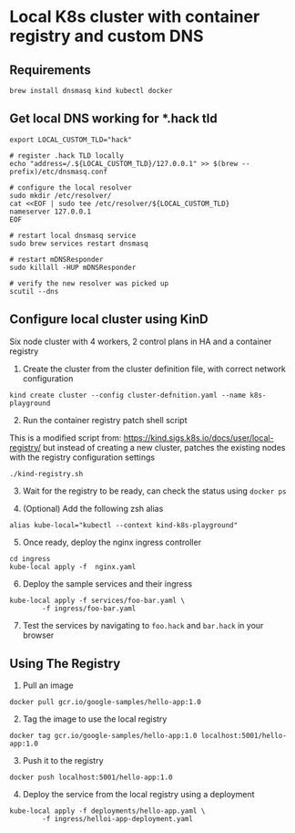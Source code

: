 # Local K8s cluster with container registry and custom DNS

## Requirements

```shell
brew install dnsmasq kind kubectl docker 
```

## Get local DNS working for *.hack tld

```shell
export LOCAL_CUSTOM_TLD="hack"
    
# register .hack TLD locally
echo "address=/.${LOCAL_CUSTOM_TLD}/127.0.0.1" >> $(brew --prefix)/etc/dnsmasq.conf
    
# configure the local resolver
sudo mkdir /etc/resolver/
cat <<EOF | sudo tee /etc/resolver/${LOCAL_CUSTOM_TLD}
nameserver 127.0.0.1
EOF
    
# restart local dnsmasq service
sudo brew services restart dnsmasq
    
# restart mDNSResponder
sudo killall -HUP mDNSResponder
    
# verify the new resolver was picked up
scutil --dns
```

## Configure local cluster using KinD

Six node cluster with 4 workers, 2 control plans in HA and a container registry

1. Create the cluster from the cluster definition file, with correct network configuration

```shell
kind create cluster --config cluster-defnition.yaml --name k8s-playground 
```

2. Run the container registry patch shell script

This is a modified script from:  https://kind.sigs.k8s.io/docs/user/local-registry/ but instead of creating a new cluster, patches the existing nodes with the registry configuration settings

```shell
./kind-registry.sh
```

3. Wait for the registry to be ready, can check the status using `docker ps`

4. (Optional) Add the following zsh alias

```shell
alias kube-local="kubectl --context kind-k8s-playground"
```

5. Once ready, deploy the nginx ingress controller

```shell
cd ingress
kube-local apply -f  nginx.yaml
```

6. Deploy the sample services and their ingress

```shell
kube-local apply -f services/foo-bar.yaml \
        -f ingress/foo-bar.yaml
```

7. Test the services by navigating to `foo.hack` and `bar.hack` in your browser

## Using The Registry

1. Pull an image

```shell
docker pull gcr.io/google-samples/hello-app:1.0
```

2. Tag the image to use the local registry

```shell
docker tag gcr.io/google-samples/hello-app:1.0 localhost:5001/hello-app:1.0
```

3. Push it to the registry

```shell
docker push localhost:5001/hello-app:1.0
```

4. Deploy the service from the local registry using a deployment

```shell
kube-local apply -f deployments/hello-app.yaml \
        -f ingress/helloi-app-deployment.yaml
```